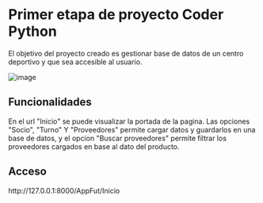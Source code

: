 <h1> Primer etapa de proyecto Coder Python </h2>
El objetivo del proyecto creado es gestionar base de datos de un centro deportivo y que sea accesible al usuario.

![image](https://user-images.githubusercontent.com/112399532/191560416-01851d5d-2a98-42e7-ad39-49c8623d64ee.png)



<h2> Funcionalidades</h2>
En el url "Inicio" se puede visualizar la portada de la pagina. Las opciones "Socio", "Turno" Y "Proveedores" permite cargar datos y guardarlos en una base de datos, y el opcion "Buscar proveedores" permite filtrar los proveedores cargados en base al dato del producto.

<h2> Acceso</h2>
http://127.0.0.1:8000/AppFut/Inicio
